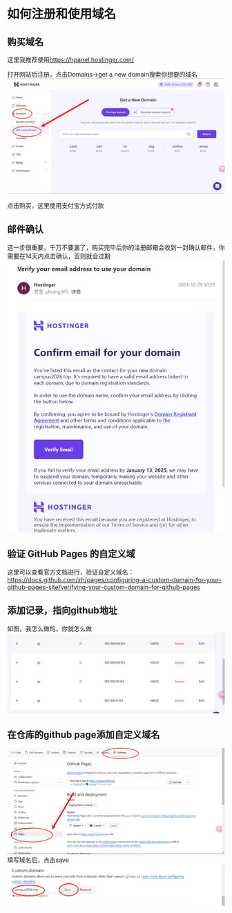 # 如何注册和使用域名

## 购买域名
这里我推荐使用<https://hpanel.hostinger.com/>

打开网站后注册，点击Domains->get a new domain搜索你想要的域名
![alt text](image/如何注册和使用域名/image.png)

点击购买，这里使用支付宝方式付款

## 邮件确认

这一步很重要，千万不要漏了，购买完毕后你的注册邮箱会收到一封确认邮件，你需要在14天内点击确认，否则就会过期
![alt text](image/如何注册和使用域名/image-2.png)

## 验证 GitHub Pages 的自定义域

这里可以查看官方文档进行，验证自定义域名：
<https://docs.github.com/zh/pages/configuring-a-custom-domain-for-your-github-pages-site/verifying-your-custom-domain-for-github-pages>

## 添加记录，指向github地址
如图，我怎么做的，你就怎么做
![alt text](image/如何注册和使用域名/image-3.png)

## 在仓库的github page添加自定义域名
![alt text](image/如何注册和使用域名/image-4.png)
填写域名后，点击save
![alt text](image/如何注册和使用域名/image-5.png)